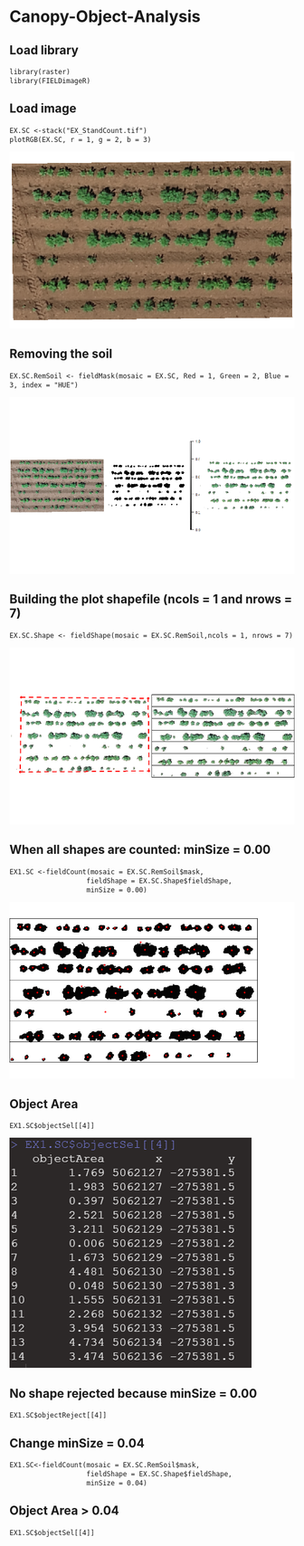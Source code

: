# Canopy-Object-Analysis

## Load library
```
library(raster)
library(FIELDimageR)
```

## Load image
```
EX.SC <-stack("EX_StandCount.tif")
plotRGB(EX.SC, r = 1, g = 2, b = 3)
```
![](canopy_RGB.png)<!-- -->

## Removing the soil
```
EX.SC.RemSoil <- fieldMask(mosaic = EX.SC, Red = 1, Green = 2, Blue = 3, index = "HUE")
```
![](canopy_remsoil.png)<!-- -->

## Building the plot shapefile (ncols = 1 and nrows = 7)
```
EX.SC.Shape <- fieldShape(mosaic = EX.SC.RemSoil,ncols = 1, nrows = 7)
```
![](canopy_shapefile.png)<!-- -->

## When all shapes are counted: minSize = 0.00
```
EX1.SC <-fieldCount(mosaic = EX.SC.RemSoil$mask, 
                   fieldShape = EX.SC.Shape$fieldShape,
                   minSize = 0.00)
```
![](canopy_counted.png)<!-- -->

## Object Area
```
EX1.SC$objectSel[[4]]
```
![](canopy_objectarea.PNG)<!-- -->

## No shape rejected because minSize = 0.00
```
EX1.SC$objectReject[[4]]
```

## Change minSize = 0.04
```
EX1.SC<-fieldCount(mosaic = EX.SC.RemSoil$mask, 
                   fieldShape = EX.SC.Shape$fieldShape,
                   minSize = 0.04)
```

## Object Area > 0.04
```
EX1.SC$objectSel[[4]]
```